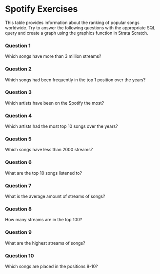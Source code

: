 # Spotify Exercises

This table provides information about the ranking of popular songs worldwide. Try to answer the following questions with the appropriate
SQL query and create a graph using the graphics function in Strata Scratch.

### Question 1
Which songs have more than 3 million streams?

### Question 2
Which songs had been frequently in the top 1 position over the years?

### Question 3
Which artists have been on the Spotify the most?

### Question 4
Which artists had the most top 10 songs over the years?

### Question 5
Which songs have less than 2000 streams?

### Question 6
What are the top 10 songs listened to?

### Question 7
What is the average amount of streams of songs?

### Question 8
How many streams are in the top 100?  

### Question 9
What are the highest streams of songs? 

### Question 10
Which songs are placed in the positions 8-10?
